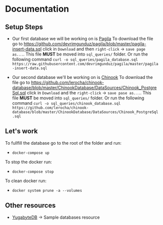 # Documentation
## Setup Steps
* Our first database we will be working on is [Pagila](https://dataedo.com/samples/html/Pagila/doc/Pagila_10/modules.html)
To download the file go to https://github.com/devrimgunduz/pagila/blob/master/pagila-insert-data.sql click in `Download` and then `right-click` -> `save page as...`. This file **MUST** be moved into `sql_queries/` folder. Or run the following command `curl -o sql_queries/pagila_database.sql https://raw.githubusercontent.com/devrimgunduz/pagila/master/pagila-insert-data.sql`

* Our second database we'll be working on is [Chinook](https://docs.yugabyte.com/latest/sample-data/chinook/)
To download the file go to https://github.com/lerocha/chinook-database/blob/master/ChinookDatabase/DataSources/Chinook_PostgreSql.sql click in `Download` and the `right-click` -> `save pase as...`. This file **MUST** be moved into `sql_queries/` folder. Or run the following command `curl -o sql_queries/chinook_database.sql https://github.com/lerocha/chinook-database/blob/master/ChinookDatabase/DataSources/Chinook_PostgreSql.sql`
## Let's work
To fullfill the database go to the root of the folder and run:
* `docker-compose up`

To stop the docker run:
* `docker-compose stop`

To clean docker run:
* `docker system prune -a --volumes`


## Other resources
* [YugabyteDB](https://docs.yugabyte.com/latest/sample-data/pgexercises/) -> Sample databases resource
